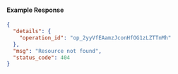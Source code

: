 <!-- Code generated for API Clients. DO NOT EDIT. -->

#### Example Response

```json
{
  "details": {
    "operation_id": "op_2yyVfEAamzJconHfOG1zLZTTnMh"
  },
  "msg": "Resource not found",
  "status_code": 404
}
```

